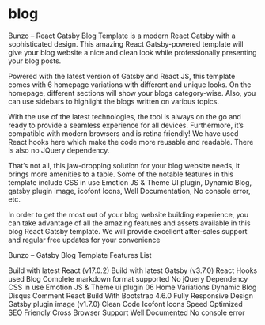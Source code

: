 # blog
Bunzo – React Gatsby Blog Template is a modern React Gatsby with a sophisticated design. This amazing React Gatsby-powered template will give your blog website a nice and clean look while professionally presenting your blog posts.

Powered with the latest version of Gatsby and React JS, this template comes with 6 homepage variations with different and unique looks. On the homepage, different sections will show your blogs category-wise. Also, you can use sidebars to highlight the blogs written on various topics.

With the use of the latest technologies, the tool is always on the go and ready to provide a seamless experience for all devices. Furthermore, it’s compatible with modern browsers and is retina friendly! We have used React hooks here which make the code more reusable and readable. There is also no JQuery dependency.

That’s not all, this jaw-dropping solution for your blog website needs, it brings more amenities to a table. Some of the notable features in this template include CSS in use Emotion JS & Theme UI plugin, Dynamic Blog, gatsby plugin image, icofont Icons, Well Documentation, No console error, etc.

In order to get the most out of your blog website building experience, you can take advantage of all the amazing features and assets available in this blog React Gatsby template. We will provide excellent after-sales support and regular free updates for your convenience

Bunzo – Gatsby Blog Template Features List

Build with latest React (v17.0.2)
Build with latest Gatsby (v3.7.0)
React Hooks used
Blog Complete markdown format supported
No jQuery Dependency
CSS in use Emotion JS & Theme ui plugin
06 Home Variations
Dynamic Blog
Disqus Comment
React Build With Bootstrap 4.6.0
Fully Responsive Design
Gatsby plugin image (v1.7.0)
Clean Code
Icofont Icons
Speed Optimized
SEO Friendly
Cross Browser Support
Well Documented
No console error
